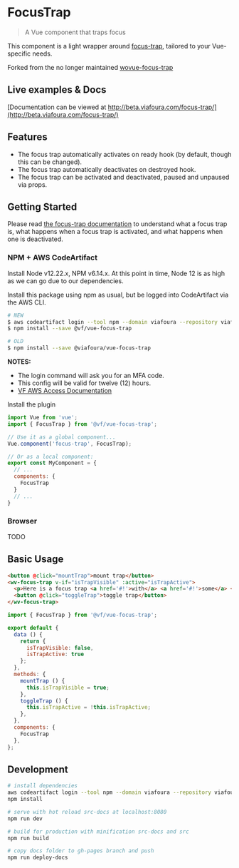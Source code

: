 # FocusTrap

> A Vue component that traps focus

This component is a light wrapper around [focus-trap](https://github.com/davidtheclark/focus-trap), tailored to your Vue-specific needs.

Forked from the no longer maintained [wovue-focus-trap](https://wovue.github.io/focus-trap)

## Live examples & Docs

[Documentation can be viewed at http://beta.viafoura.com/focus-trap/](http://beta.viafoura.com/focus-trap/)

## Features

* The focus trap automatically activates on ready hook (by default, though this can be changed).
* The focus trap automatically deactivates on destroyed hook.
* The focus trap can be activated and deactivated, paused and unpaused via props.

## Getting Started

Please read [the focus-trap documentation](https://github.com/davidtheclark/focus-trap#focus-trap) to understand what a focus trap is, what happens when a focus trap is activated, and what happens when one is deactivated.


### NPM + AWS CodeArtifact

Install Node v12.22.x, NPM v6.14.x. At this point in time, Node 12 is as high as we can go due to our dependencies.

Install this package using npm as usual, but be logged into CodeArtifact via the AWS CLI.

```sh
# NEW
$ aws codeartifact login --tool npm --domain viafoura --repository viafoura-repository --namespace vf
$ npm install --save @vf/vue-focus-trap

# OLD
$ npm install --save @viafoura/vue-focus-trap
```

**NOTES:**

* The login command will ask you for an MFA code.
* This config will be valid for twelve (12) hours.
* [VF AWS Access Documentation](https://sites.google.com/a/viafoura.com/wiki/engineering/aws-access?authuser=0&pli=1)

Install the plugin

```js
import Vue from 'vue';
import { FocusTrap } from '@vf/vue-focus-trap';

// Use it as a global component...
Vue.component('focus-trap', FocusTrap);

// Or as a local component:
export const MyComponent = {
  // ...
  components: {
    FocusTrap
  }
  // ...
}
```

### Browser

TODO

## Basic Usage

```html
<button @click="mountTrap">mount trap</button>
<wv-focus-trap v-if="isTrapVisible" :active="isTrapActive">
  <p>Here is a focus trap <a href='#!'>with</a> <a href='#!'>some</a> <a href='#!'>focusable</a> parts.</p>
  <button @click="toggleTrap">toggle trap</button>
</wv-focus-trap>
```

```js
import { FocusTrap } from '@vf/vue-focus-trap';

export default {
  data () {
    return {
      isTrapVisible: false,
      isTrapActive: true
    };
  },
  methods: {
    mountTrap () {
      this.isTrapVisible = true;
    },
    toggleTrap () {
      this.isTrapActive = !this.isTrapActive;
    },
  },
  components: {
    FocusTrap
  },
};
```

## Development

``` bash
# install dependencies
aws codeartifact login --tool npm --domain viafoura --repository viafoura-repository --namespace vf
npm install

# serve with hot reload src-docs at localhost:8080
npm run dev

# build for production with minification src-docs and src
npm run build

# copy docs folder to gh-pages branch and push
npm run deploy-docs
```
